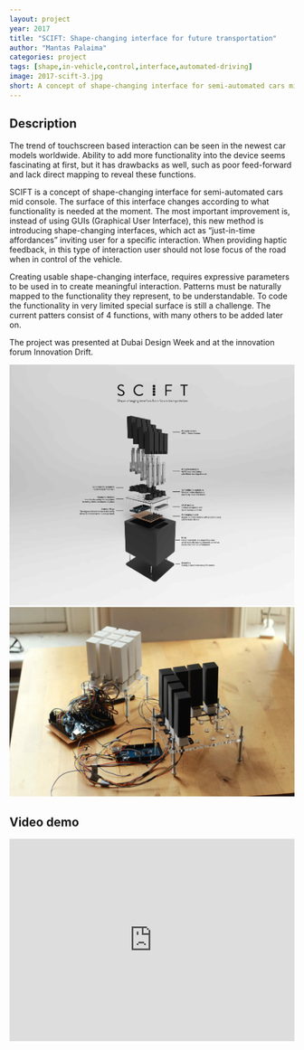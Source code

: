 ```yaml
---
layout: project
year: 2017
title: "SCIFT: Shape-changing interface for future transportation"
author: "Mantas Palaima"
categories: project
tags: [shape,in-vehicle,control,interface,automated-driving]
image: 2017-scift-3.jpg
short: A concept of shape-changing interface for semi-automated cars mid console
---
```


## Description
The trend of touchscreen based interaction can be seen in the newest car models worldwide. Ability to add more functionality into the device seems fascinating at first, but it has drawbacks as well, such as poor feed-forward and lack direct mapping to reveal these functions.

SCIFT is a concept of shape-changing interface for semi-automated cars mid console. The surface of this interface changes according to what functionality is needed at the moment. The most important improvement is, instead of using GUIs (Graphical User Interface), this new method is introducing shape-changing interfaces, which act as “just-in-time affordances” inviting user for a specific interaction. When providing haptic feedback, in this type of interaction user should not lose focus of the road when in control of the vehicle.

Creating usable shape-changing interface, requires expressive parameters to be used in to create meaningful interaction. Patterns must be naturally mapped to the functionality they represent, to be understandable. To code the functionality in very limited special surface is still a challenge. The current patters consist of 4 functions, with many others to be added later on.

The project was presented at Dubai Design Week and at the innovation forum Innovation Drift.

<div class="project-image">
  <img src="/assets/img/2017-scift-1.jpg">
</div>
<div class="project-image">
  <img src="/assets/img/2017-scift-2.jpg">
</div>

## Video demo
<iframe style="display:inline-block; border:0px solid #FFF; width: 100%; height: 358px" src="https://www.youtube.com/embed/Yq1cfLPgBtU?playlist=Yq1cfLPgBtU&loop=1&autoplay=1&mute=1" frameborder="0" allowfullscreen></iframe>
